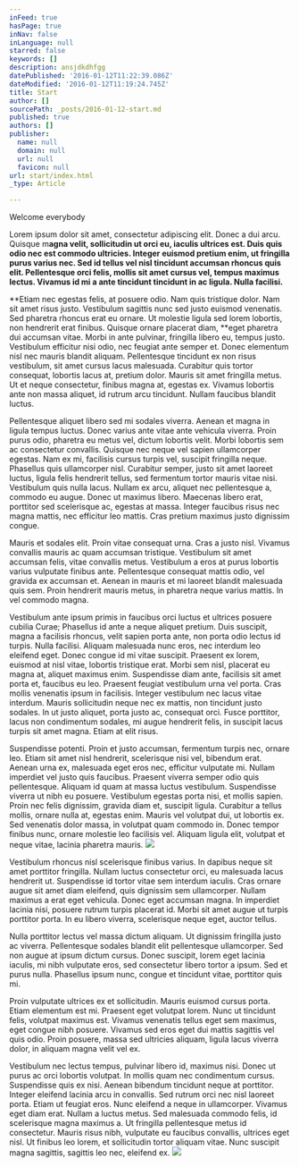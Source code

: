 ```yaml
---
inFeed: true
hasPage: true
inNav: false
inLanguage: null
starred: false
keywords: []
description: ansjdkdhfgg
datePublished: '2016-01-12T11:22:39.086Z'
dateModified: '2016-01-12T11:19:24.745Z'
title: Start
author: []
sourcePath: _posts/2016-01-12-start.md
published: true
authors: []
publisher:
  name: null
  domain: null
  url: null
  favicon: null
url: start/index.html
_type: Article

---
```

Welcome everybody

Lorem ipsum dolor sit amet, consectetur adipiscing elit. Donec a dui arcu. Quisque m**agna velit, sollicitudin ut orci eu, iaculis ultrices est. Duis quis odio nec est commodo ultricies. Integer euismod pretium enim, ut fringilla purus varius nec. Sed id tellus vel nisl tincidunt accumsan rhoncus quis elit. Pellentesque orci felis, mollis sit amet cursus vel, tempus maximus lectus. Vivamus id mi a ante tincidunt tincidunt in ac ligula. Nulla facilisi.**

**Etiam nec egestas felis, at posuere odio. Nam quis tristique dolor. Nam sit amet risus justo. Vestibulum sagittis nunc sed justo euismod venenatis. Sed pharetra rhoncus erat eu ornare. Ut molestie ligula sed lorem lobortis, non hendrerit erat finibus. Quisque ornare placerat diam, **eget pharetra dui accumsan vitae. Morbi in ante pulvinar, fringilla libero eu, tempus justo. Vestibulum efficitur nisi odio, nec feugiat ante semper et. Donec elementum nisl nec mauris blandit aliquam. Pellentesque tincidunt ex non risus vestibulum, sit amet cursus lacus malesuada. Curabitur quis tortor consequat, lobortis lacus at, pretium dolor. Mauris sit amet fringilla metus. Ut et neque consectetur, finibus magna at, egestas ex. Vivamus lobortis ante non massa aliquet, id rutrum arcu tincidunt. Nullam faucibus blandit luctus.

Pellentesque aliquet libero sed mi sodales viverra. Aenean et magna in ligula tempus luctus. Donec varius ante vitae ante vehicula viverra. Proin purus odio, pharetra eu metus vel, dictum lobortis velit. Morbi lobortis sem ac consectetur convallis. Quisque nec neque vel sapien ullamcorper egestas. Nam ex mi, facilisis cursus turpis vel, suscipit fringilla neque. Phasellus quis ullamcorper nisl. Curabitur semper, justo sit amet laoreet luctus, ligula felis hendrerit tellus, sed fermentum tortor mauris vitae nisi. Vestibulum quis nulla lacus. Nullam ex arcu, aliquet nec pellentesque a, commodo eu augue. Donec ut maximus libero. Maecenas libero erat, porttitor sed scelerisque ac, egestas at massa. Integer faucibus risus nec magna mattis, nec efficitur leo mattis. Cras pretium maximus justo dignissim congue.

Mauris et sodales elit. Proin vitae consequat urna. Cras a justo nisl. Vivamus convallis mauris ac quam accumsan tristique. Vestibulum sit amet accumsan felis, vitae convallis metus. Vestibulum a eros at purus lobortis varius vulputate finibus ante. Pellentesque consequat mattis odio, vel gravida ex accumsan et. Aenean in mauris et mi laoreet blandit malesuada quis sem. Proin hendrerit mauris metus, in pharetra neque varius mattis. In vel commodo magna.

Vestibulum ante ipsum primis in faucibus orci luctus et ultrices posuere cubilia Curae; Phasellus id ante a neque aliquet pretium. Duis suscipit, magna a facilisis rhoncus, velit sapien porta ante, non porta odio lectus id turpis. Nulla facilisi. Aliquam malesuada nunc eros, nec interdum leo eleifend eget. Donec congue id mi vitae suscipit. Praesent ex lorem, euismod at nisl vitae, lobortis tristique erat. Morbi sem nisl, placerat eu magna at, aliquet maximus enim. Suspendisse diam ante, facilisis sit amet porta et, faucibus eu leo. Praesent feugiat vestibulum urna vel porta. Cras mollis venenatis ipsum in facilisis. Integer vestibulum nec lacus vitae interdum. Mauris sollicitudin neque nec ex mattis, non tincidunt justo sodales. In ut justo aliquet, porta justo ac, consequat orci. Fusce porttitor, lacus non condimentum sodales, mi augue hendrerit felis, in suscipit lacus turpis sit amet magna. Etiam at elit risus.

Suspendisse potenti. Proin et justo accumsan, fermentum turpis nec, ornare leo. Etiam sit amet nisl hendrerit, scelerisque nisi vel, bibendum erat. Aenean urna ex, malesuada eget eros nec, efficitur vulputate mi. Nullam imperdiet vel justo quis faucibus. Praesent viverra semper odio quis pellentesque. Aliquam id quam at massa luctus vestibulum. Suspendisse viverra ut nibh eu posuere. Vestibulum egestas porta nisi, et mollis sapien. Proin nec felis dignissim, gravida diam et, suscipit ligula. Curabitur a tellus mollis, ornare nulla at, egestas enim. Mauris vel volutpat dui, ut lobortis ex. Sed venenatis dolor massa, in volutpat quam commodo in. Donec tempor finibus nunc, ornare molestie leo facilisis vel. Aliquam ligula elit, volutpat et neque vitae, lacinia pharetra mauris.
![](https://the-grid-user-content.s3-us-west-2.amazonaws.com/86fb4bc6-efcf-4190-9248-3afee16894ab.jpg)

Vestibulum rhoncus nisl scelerisque finibus varius. In dapibus neque sit amet porttitor fringilla. Nullam luctus consectetur orci, eu malesuada lacus hendrerit ut. Suspendisse id tortor vitae sem interdum iaculis. Cras ornare augue sit amet diam eleifend, quis dignissim sem ullamcorper. Nullam maximus a erat eget vehicula. Donec eget accumsan magna. In imperdiet lacinia nisi, posuere rutrum turpis placerat id. Morbi sit amet augue ut turpis porttitor porta. In eu libero viverra, scelerisque neque eget, auctor tellus.

Nulla porttitor lectus vel massa dictum aliquam. Ut dignissim fringilla justo ac viverra. Pellentesque sodales blandit elit pellentesque ullamcorper. Sed non augue at ipsum dictum cursus. Donec suscipit, lorem eget lacinia iaculis, mi nibh vulputate eros, sed consectetur libero tortor a ipsum. Sed et purus nulla. Phasellus ipsum nunc, congue et tincidunt vitae, porttitor quis mi.

Proin vulputate ultrices ex et sollicitudin. Mauris euismod cursus porta. Etiam elementum est mi. Praesent eget volutpat lorem. Nunc ut tincidunt felis, volutpat maximus est. Vivamus venenatis tellus eget sem maximus, eget congue nibh posuere. Vivamus sed eros eget dui mattis sagittis vel quis odio. Proin posuere, massa sed ultricies aliquam, ligula lacus viverra dolor, in aliquam magna velit vel ex.

Vestibulum nec lectus tempus, pulvinar libero id, maximus nisi. Donec ut purus ac orci lobortis volutpat. In mollis quam nec condimentum cursus. Suspendisse quis ex nisi. Aenean bibendum tincidunt neque at porttitor. Integer eleifend lacinia arcu in convallis. Sed rutrum orci nec nisl laoreet porta. Etiam ut feugiat eros. Nunc eleifend a neque in ullamcorper. Vivamus eget diam erat. Nullam a luctus metus. Sed malesuada commodo felis, id scelerisque magna maximus a. Ut fringilla pellentesque metus id consectetur. Mauris risus nibh, vulputate eu faucibus convallis, ultrices eget nisl. Ut finibus leo lorem, et sollicitudin tortor aliquam vitae. Nunc suscipit magna sagittis, sagittis leo nec, eleifend ex.
![](https://the-grid-user-content.s3-us-west-2.amazonaws.com/c351b86e-aff2-4a88-8087-7c637e3afc29.png)